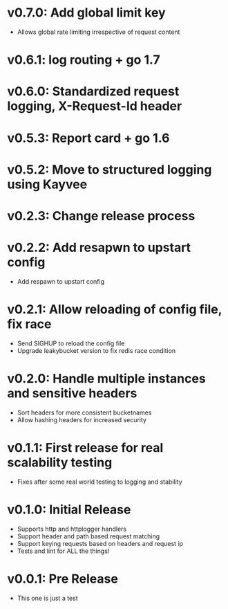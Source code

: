 # v0.7.0: Add global limit key
  - Allows global rate limiting irrespective of request content

# v0.6.1: log routing + go 1.7

# v0.6.0: Standardized request logging, X-Request-Id header

# v0.5.3: Report card + go 1.6

# v0.5.2: Move to structured logging using Kayvee

# v0.2.3: Change release process

# v0.2.2: Add resapwn to upstart config
  - Add respawn to upstart config

# v0.2.1: Allow reloading of config file, fix race
  - Send SIGHUP to reload the config file
  - Upgrade leakybucket version to fix redis race condition

# v0.2.0: Handle multiple instances and sensitive headers
  - Sort headers for more consistent bucketnames
  - Allow hashing headers for increased security

# v0.1.1: First release for real scalability testing
 - Fixes after some real world testing to logging and stability

# v0.1.0: Initial Release
  - Supports http and httplogger handlers
  - Support header and path based request matching
  - Support keying requests based on headers and request ip
  - Tests and lint for ALL the things!

# v0.0.1: Pre Release
  - This one is just a test
